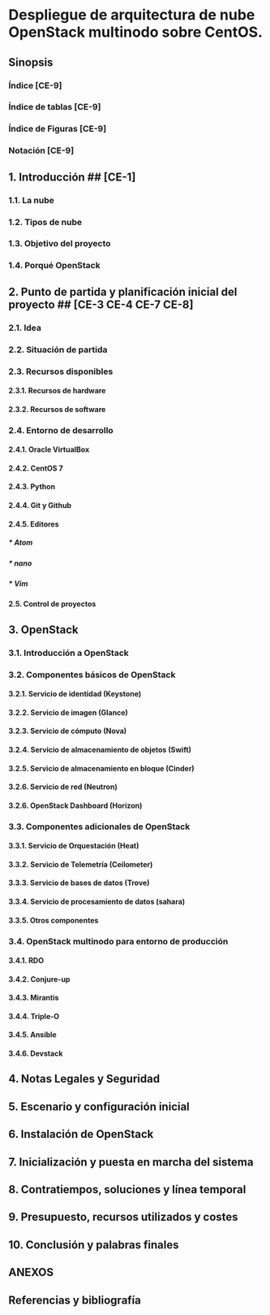 # Despliegue de arquitectura de nube OpenStack multinodo sobre CentOS. #

## Sinopsis

### Índice            [CE-9]

### Índice de tablas  [CE-9]

### Índice de Figuras [CE-9]

### Notación          [CE-9]


## 1. Introducción ##  [CE-1]

###   1.1. La nube ###

###   1.2. Tipos de nube ###

###   1.3. Objetivo del proyecto ###

###   1.4. Porqué OpenStack ###



## 2. Punto de partida y planificación inicial del proyecto ##  [CE-3 CE-4 CE-7 CE-8]
###   2.1. Idea ###
###   2.2. Situación de partida ###
###   2.3. Recursos disponibles ###
####       2.3.1. Recursos de hardware ####
####       2.3.2. Recursos de software ####

###   2.4. Entorno de desarrollo ###
####       2.4.1. Oracle VirtualBox ####
####       2.4.2. CentOS 7 ####
####       2.4.3. Python ####
####       2.4.4. Git y Github ####
####       2.4.5. Editores ####
#####             * Atom #####
#####             * nano #####
#####             * Vim ####

####  2.5. Control de proyectos ####

## 3. OpenStack
###   3.1. Introducción a OpenStack ###

###   3.2. Componentes básicos de OpenStack ###
####       3.2.1. Servicio de identidad (Keystone) ####
####       3.2.2. Servicio de imagen (Glance) ####
####       3.2.3. Servicio de cómputo (Nova) ####
####       3.2.4. Servicio de almacenamiento de objetos (Swift) ####
####       3.2.5. Servicio de almacenamiento en bloque (Cinder) ####
####       3.2.6. Servicio de red (Neutron) ####
####       3.2.6. OpenStack Dashboard (Horizon) ####

###   3.3. Componentes adicionales de OpenStack ###
####       3.3.1. Servicio de Orquestación (Heat) ####
####       3.3.2. Servicio de Telemetría (Ceilometer) ####
####       3.3.3. Servicio de bases de datos (Trove) ####
####       3.3.4. Servicio de procesamiento de datos (sahara) ####
####       3.3.5. Otros componentes ####

###   3.4. OpenStack multinodo para entorno de producción ###
####       3.4.1. RDO ####
####       3.4.2. Conjure-up ####
####       3.4.3. Mirantis ####
####       3.4.4. Triple-O ####
####       3.4.5. Ansible ####
####       3.4.6. Devstack ####

## 4. Notas Legales y Seguridad ##

## 5. Escenario y configuración inicial ##

## 6. Instalación de OpenStack ##

## 7. Inicialización y puesta en marcha del sistema ##

## 8. Contratiempos, soluciones y línea temporal ##

## 9. Presupuesto, recursos utilizados y costes ##

## 10. Conclusión y palabras finales ##

## ANEXOS ##

## Referencias y bibliografía ##
